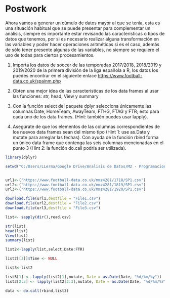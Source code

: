 # Postwork

Ahora vamos a generar un cúmulo de datos mayor al que se tenía, esta es una situación habitual que se puede presentar para complementar un análisis, siempre es importante estar revisando las características o tipos de datos que tenemos, por si es necesario realizar alguna transformación en las variables y poder hacer operaciones aritméticas si es el caso, además de sólo tener presente algunas de las variables, no siempre se requiere el uso de todas para ciertos procesamientos.

1. Importa los datos de soccer de las temporadas 2017/2018, 2018/2019 y 2019/2020 de la primera división de la liga española a R, los datos los puedes encontrar en el siguiente enlace https://www.football-data.co.uk/spainm.php

2. Obten una mejor idea de las características de los data frames al usar las funciones: str, head, View y summary

3. Con la función select del paquete dplyr selecciona únicamente las columnas Date, HomeTeam, AwayTeam, FTHG, FTAG y FTR; esto para cada uno de los data frames. (Hint: también puedes usar lapply).

4. Asegúrate de que los elementos de las columnas correspondientes de los nuevos data frames sean del mismo tipo (Hint 1: use as.Date y mutate para arreglar las fechas). Con ayuda de la función rbind forma un único data frame que contenga las seis columnas mencionadas en el punto 3 (Hint 2: la función do.call podría ser utilizada).

```r
library(dplyr)

setwd("C:/Users/LLerma/Google Drive/Analisis de Datos/M2 - Programacion y Estadistica con R/S2/Files/Postwork")


url1<-("https://www.football-data.co.uk/mmz4281/1718/SP1.csv")
url2<-("https://www.football-data.co.uk/mmz4281/1819/SP1.csv")
url3<-("https://www.football-data.co.uk/mmz4281/1920/SP1.csv")

download.file(url1,destfile = "File1.csv")
download.file(url2,destfile = "File2.csv")
download.file(url3,destfile = "File3.csv")

list<- sapply(dir(),read.csv)

str(list)
head(list)
View(list)
summary(list)

list2<-lapply(list,select,Date:FTR)

list2[[3]]$Time <- NULL

list3<-list2

list3[1] <- lapply(list2[1],mutate, Date = as.Date(Date, "%d/%m/%y"))
list3[2:3] <- lapply(list2[2:3],mutate, Date = as.Date(Date, "%d/%m/%Y"))

data <- do.call(rbind,list3)
```
